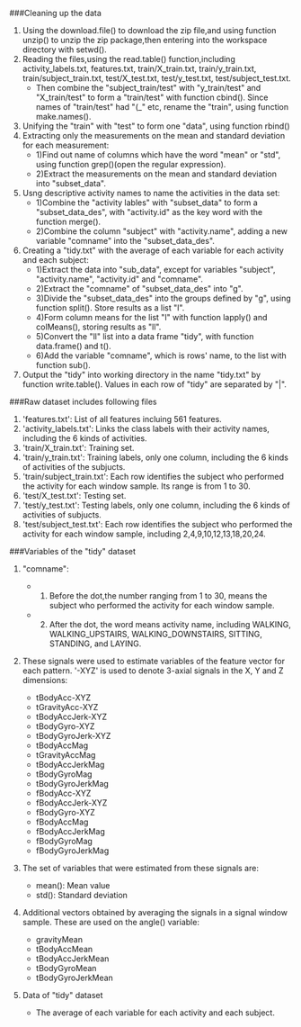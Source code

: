 ###Cleaning up the data
1. Using the download.file() to download the zip file,and using function unzip() to unzip the zip package,then entering into the workspace directory with setwd().
2. Reading the files,using the read.table() function,including activity_labels.txt, features.txt, train/X_train.txt, train/y_train.txt, train/subject_train.txt, test/X_test.txt, test/y_test.txt, test/subject_test.txt.
	- Then combine the "subject_train/test" with "y_train/test" and "X_train/test" to form a "train/test" with function cbind(). Since names of "train/test" had "(_" etc, rename the "train", using function make.names().
3. Unifying the "train" with "test" to form one "data", using function rbind()
4. Extracting only the measurements on the mean and standard deviation for each measurement:
	- 1)Find out name of columns  which have the word "mean" or "std", using function grep()(open the regular expression).
	- 2)Extract the measurements on the mean and standard deviation into "subset_data".
5. Usng descriptive activity names to name the activities in the data set:
	- 1)Combine the "activity lables" with "subset_data" to form a "subset_data_des", with "activity.id" as the key word with the function merge().
	- 2)Combine the column "subject" with "activity.name", adding a new variable "comname" into the "subset_data_des".
6. Creating a "tidy.txt" with the average of each variable for each activity and each subject:
	- 1)Extract the data into "sub_data", except for variables "subject", "activity.name", "activity.id" and "comname".
	- 2)Extract the "comname" of "subset_data_des" into "g".
	- 3)Divide the "subset_data_des" into the groups defined by "g", using function split(). Store results as a list "l".
	- 4)Form column means for the list "l" with function lapply() and colMeans(), storing results as "ll".
	- 5)Convert the "ll" list into a data frame "tidy", with function data.frame() and t().
	- 6)Add the variable "comname", which is rows' name, to the list with function sub().
7. Output the "tidy" into working directory in the name "tidy.txt" by function write.table(). Values in each row of "tidy" are separated by "|".

###Raw dataset includes following files
1. 'features.txt': List of all features incluing 561 features.
2. 'activity_labels.txt': Links the class labels with their activity names, including the 6 kinds of activities.
3. 'train/X_train.txt': Training set.
4. 'train/y_train.txt': Training labels, only one column, including the 6 kinds of activities of the subjucts.
5. 'train/subject_train.txt': Each row identifies the subject who performed the activity for each window sample. Its range is from 1 to 30.
6. 'test/X_test.txt': Testing set.
7. 'test/y_test.txt': Testing labels, only one column, including the 6 kinds of activities of subjucts.
8. 'test/subject_test.txt': Each row identifies the subject who performed the activity for each window sample, including 2,4,9,10,12,13,18,20,24.

###Variables of the "tidy" dataset
1. "comname":
	- 1) Before the dot,the number ranging from 1 to 30, means the subject who performed the activity for each window sample.
	- 2) After the dot, the word means activity name, including WALKING, WALKING_UPSTAIRS, WALKING_DOWNSTAIRS, SITTING, STANDING, and LAYING.

2. These signals were used to estimate variables of the feature vector for each pattern. '-XYZ' is used to denote 3-axial signals in the X, Y and Z dimensions:
	- tBodyAcc-XYZ
	- tGravityAcc-XYZ
	- tBodyAccJerk-XYZ
	- tBodyGyro-XYZ
	- tBodyGyroJerk-XYZ
	- tBodyAccMag
	- tGravityAccMag
	- tBodyAccJerkMag
	- tBodyGyroMag
	- tBodyGyroJerkMag
	- fBodyAcc-XYZ
	- fBodyAccJerk-XYZ
	- fBodyGyro-XYZ
	- fBodyAccMag
	- fBodyAccJerkMag
	- fBodyGyroMag
	- fBodyGyroJerkMag

3. The set of variables that were estimated from these signals are: 
	- mean(): Mean value
	- std(): Standard deviation

4. Additional vectors obtained by averaging the signals in a signal window sample. These are used on the angle() variable:
	- gravityMean
	- tBodyAccMean
	- tBodyAccJerkMean
	- tBodyGyroMean
	- tBodyGyroJerkMean

5. Data of "tidy" dataset
	- The average of each variable for each activity and each subject. 
